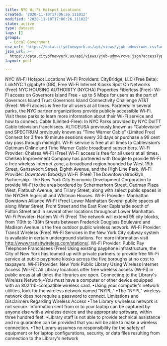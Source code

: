```yaml
---
title: NYC Wi-Fi Hotspot Locations
created: '2020-11-10T17:06:26.111012'
modified: '2020-11-10T17:06:26.111022'
state: active
type: dataset
tags: []
groups:
  - Local Government
csv_url: 'https://data.cityofnewyork.us/api/views/yjub-udmw/rows.csv?accessType=DOWNLOAD'
json_url: >-
  https://data.cityofnewyork.us/api/views/yjub-udmw/rows.json?accessType=DOWNLOAD
layout: post

---
```

NYC Wi-Fi Hotspot Locations Wi-Fi Providers: 
CityBridge, LLC (Free Beta): LinkNYC 1 gigabyte (GB), Free Wi-Fi Internet Kiosks
Spot On Networks (Free) NYC HOUSING AUTHORITY (NYCHA) Properties
Fiberless (Free): Wi-Fi access on Governors Island Free - up to 5 Mbps for users as the part of Governors Island Trust Governors Island Connectivity Challenge
AT&T (Free): Wi-Fi access is free for all users at all times. 
Partners: In several parks, the NYC partner organizations provide publicly accessible Wi-Fi. Visit these parks to learn more information about their Wi-Fi service and how to connect. 
Cable (Limited-Free): In NYC Parks provided by NYC DoITT Cable television franchisees. 
ALTICEUSA previously known as “Cablevision” and SPECTRUM previously known as “Time Warner Cable” (Limited Free) Connect for 3 free 10 minute sessions every 30 days or purchase a 99 cent day pass through midnight. Wi-Fi service is free at all times to Cablevision’s Optimum Online and Time Warner Cable broadband subscribers. 
Wi-Fi Provider: Chelsea Wi-Fi (Free) Wi-Fi access is free for all users at all times. 
Chelsea Improvement Company has partnered with Google to provide Wi-Fi a free wireless Internet zone, a broadband region bounded by West 19th Street, Gansevoort Street, Eighth Avenue, and the High Line Park. 
Wi-Fi Provider: Downtown Brooklyn Wi-Fi (Free) 
The Downtown Brooklyn Partnership - the New York City Economic Development Corporation to provide Wi-Fi to the area bordered by Schermerhorn Street, Cadman Plaza West, Flatbush Avenue, and Tillary Street, along with select public spaces in the NYCHA Ingersoll and Whitman Houses. 
Wi-Fi Provider: Manhattan Downtown Alliance Wi-Fi (Free) 
Lower Manhattan Several public spaces all along Water Street, Front Street and the East River Esplanade south of Fulton Street and in several other locations throughout Lower Manhattan. 
Wi-Fi Provider: Harlem Wi-Fi (Free) 
The network will extend 95 city blocks, from 110th to 138th Streets between Frederick Douglass Boulevard and Madison Avenue is the free outdoor public wireless network. 
Wi-Fi Provider: Transit Wireless (Free) 
Wi-Fi Services in the New York City subway system is available in certain underground stations. For more information visit http://www.transitwireless.com/stations/. 
Wi-Fi Provider: Public Pay Telephone Franchisees (Free) 
Using existing payphone infrastructure, the City of New York has teamed up with private partners to provide free Wi-Fi service at public payphone kiosks across the five boroughs at no cost to taxpayers. 
Wi-Fi Provider: New York Public Library 
Using Wireless Internet Access (Wi-Fi): All Library locations offer free wireless access (Wi-Fi) in public areas at all times the libraries are open. 
Connecting to the Library's Wireless Network 
•You must have a computer or other device equipped with an 802.11b-compatible wireless card. 
•Using your computer's network utilities, look for the wireless network named "NYPL." 
•The "NYPL" wireless network does not require a password to connect. 
Limitations and Disclaimers Regarding Wireless Access 
•The Library's wireless network is not secure. Information sent from or to your laptop can be captured by anyone else with a wireless device and the appropriate software, within three hundred feet. 
•Library staff is not able to provide technical assistance and no guarantee can be provided that you will be able to make a wireless connection. 
•The Library assumes no responsibility for the safety of equipment or for laptop configurations, security, or data files resulting from connection to the Library's network
